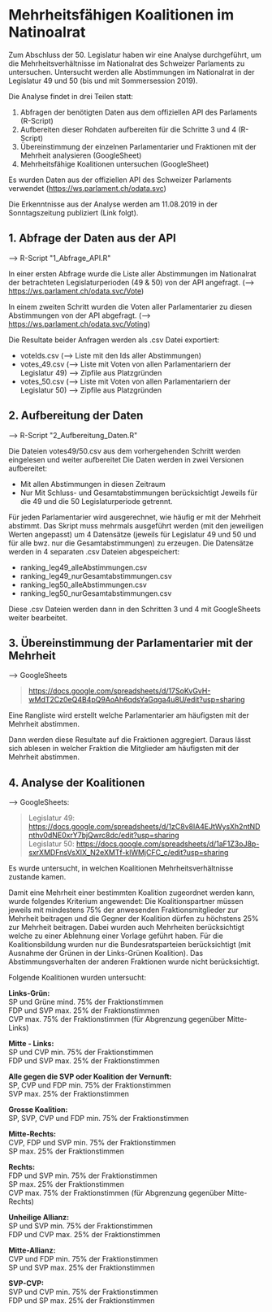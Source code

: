 # Mehrheitsfähigen Koalitionen im Natinoalrat
Zum Abschluss der 50. Legislatur haben wir eine Analyse durchgeführt, um die Mehrheitsverhältnisse im Nationalrat des Schweizer Parlaments zu untersuchen. Untersucht werden alle Abstimmungen im Nationalrat in der Legislatur 49 und 50 (bis und mit Sommersession 2019).

Die Analyse findet in drei Teilen statt:

1. Abfragen der benötigten Daten aus dem offiziellen API des Parlaments (R-Script)
2. Aufbereiten dieser Rohdaten aufbereiten für die Schritte 3 und 4 (R-Script)
3. Übereinstimmung der einzelnen Parlamentarier und Fraktionen mit der Mehrheit analysieren (GoogleSheet)
4. Mehrheitsfähige Koalitionen untersuchen (GoogleSheet)

Es wurden Daten aus der offiziellen API des Schweizer Parlaments verwendet (https://ws.parlament.ch/odata.svc)

Die Erkenntnisse aus der Analyse werden am 11.08.2019 in der Sonntagszeitung publiziert (Link folgt).

## 1. Abfrage der Daten aus der API
--> R-Script "1_Abfrage_API.R"

In einer ersten Abfrage wurde die Liste aller Abstimmungen im Nationalrat der betrachteten Legislaturperioden (49 & 50) von der API angefragt.
(--> https://ws.parlament.ch/odata.svc/Vote)

In einem zweiten Schritt wurden die Voten aller Parlamentarier zu diesen Abstimmungen von der API abgefragt.
(--> https://ws.parlament.ch/odata.svc/Voting)

Die Resultate beider Anfragen werden als .csv Datei exportiert:
- voteIds.csv  (--> Liste mit den Ids aller Abstimmungen)
- votes_49.csv  (--> Liste mit Voten von allen Parlamentariern der Legislatur 49) --> Zipfile aus Platzgründen
- votes_50.csv  (--> Liste mit Voten von allen Parlamentariern der Legislatur 50) --> Zipfile aus Platzgründen


## 2. Aufbereitung der Daten
--> R-Script "2_Aufbereitung_Daten.R"

Die Dateien votes49/50.csv aus dem vorhergehenden Schritt werden eingelesen und weiter aufbereitet
Die Daten werden in zwei Versionen aufbereitet:
- Mit allen Abstimmungen in diesen Zeitraum
- Nur Mit Schluss- und Gesamtabstimmungen berücksichtigt
Jeweils für die 49 und die 50 Legislaturperiode getrennt. 

Für jeden Parlamentarier wird ausgerechnet, wie häufig er mit der Mehrheit abstimmt. Das Skript muss mehrmals ausgeführt werden (mit den jeweiligen Werten angepasst) um 4 Datensätze (jeweils für Legislatur 49 und 50 und für alle bwz. nur die Gesamtabstimmungen) zu erzeugen. Die Datensätze werden in 4 separaten .csv Dateien abgespeichert:  
- ranking_leg49_alleAbstimmungen.csv
- ranking_leg49_nurGesamtabstimmungen.csv
- ranking_leg50_alleAbstimmungen.csv
- ranking_leg50_nurGesamtabstimmungen.csv

Diese .csv Dateien werden dann in den Schritten 3 und 4 mit GoogleSheets weiter bearbeitet.

## 3. Übereinstimmung der Parlamentarier mit der Mehrheit
--> GoogleSheets   
> https://docs.google.com/spreadsheets/d/17SoKvGvH-wMdT2Cz0eQ4B4pQ9AoAh6qdsYaGqga4u8U/edit?usp=sharing

Eine Rangliste wird erstellt welche Parlamentarier am häufigsten mit der Mehrheit abstimmen. 

Dann werden diese Resultate auf die Fraktionen aggregiert. Daraus lässt sich ablesen in welcher Fraktion die Mitglieder am häufigsten mit der Mehrheit abstimmen.

## 4. Analyse der Koalitionen
--> GoogleSheets:  
> Legislatur 49: https://docs.google.com/spreadsheets/d/1zC8v8lA4EJtWysXh2ntNDnthv0dNE0xrY7bjQwrc8dc/edit?usp=sharing  
> Legislatur 50: https://docs.google.com/spreadsheets/d/1aF1Z3oJ8p-sxrXMDFnsVsXlX_N2eXMTf-klWMjCFC_c/edit?usp=sharing

Es wurde untersucht, in welchen Koalitionen Mehrheitsverhältnisse zustande kamen.

Damit eine Mehrheit einer bestimmten Koalition zugeordnet werden kann, wurde folgendes Kriterium angewendet: Die Koalitionspartner müssen jeweils mit mindestens 75% der anwesenden Fraktionsmitglieder zur Mehrheit beitragen und die Gegner der Koalition dürfen zu höchstens 25% zur Mehrheit beitragen. Dabei wurden auch Mehrheiten berücksichtigt welche zu einer Ablehnung einer Vorlage geführt haben. Für die Koalitionsbildung wurden nur die Bundesratsparteien berücksichtigt (mit Ausnahme der Grünen in der Links-Grünen Koalition). Das Abstimmungsverhalten der anderen Fraktionen wurde nicht berücksichtigt.

Folgende Koalitionen wurden untersucht:

**Links-Grün:**   
  SP und Grüne mind. 75% der Fraktionstimmen   
  FDP und SVP max. 25% der Fraktionstimmen   
  CVP max. 75% der Fraktionstimmen (für Abgrenzung gegenüber Mitte-Links)

**Mitte - Links:**   
  SP und CVP min. 75% der Fraktionstimmen   
  FDP und SVP max. 25% der Fraktionstimmen   

**Alle gegen die SVP oder Koalition der Vernunft:**    
  SP, CVP und FDP  min. 75% der Fraktionstimmen   
  SVP max. 25% der Fraktionstimmen

**Grosse Koalition:**   
  SP, SVP, CVP und FDP min. 75% der Fraktionstimmen

**Mitte-Rechts:**   
  CVP, FDP und SVP min. 75% der Fraktionstimmen   
  SP max. 25% der Fraktionstimmen

**Rechts:**   
  FDP und SVP min. 75% der Fraktionstimmen   
  SP max. 25% der Fraktionstimmen   
  CVP max. 75% der Fraktionstimmen (für Abgrenzung gegenüber Mitte-Rechts)

**Unheilige Allianz:**   
  SP und SVP min. 75% der Fraktionstimmen  
  FDP und CVP max. 25% der Fraktionstimmen  

**Mitte-Allianz:**   
  CVP und FDP min. 75% der Fraktionstimmen   
  SP und SVP max. 25% der Fraktionstimmen
  
**SVP-CVP:**   
  SVP und CVP min. 75% der Fraktionstimmen   
  FDP und SP max.  25% der Fraktionstimmen
 
